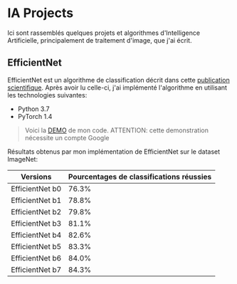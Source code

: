 # IA Projects
Ici sont rassemblés quelques projets et algorithmes d'Intelligence Artificielle, principalement de traitement d'image, que j'ai écrit.

## EfficientNet
EfficientNet est un algorithme de classification décrit dans cette [publication scientifique](https://arxiv.org/pdf/1905.11946.pdf).
Après avoir lu celle-ci, j'ai implémenté l'algorithme en utilisant les technologies suivantes:
 - Python 3.7
 - PyTorch 1.4

> Voici la [DEMO](https://colab.research.google.com/github/lysandrec/IA-Projects/blob/main/EfficientNet/efficientnet-demo.ipynb) de mon code.
> ATTENTION: cette demonstration nécessite un compte Google


Résultats obtenus par mon implémentation de EfficientNet sur le dataset ImageNet:

|Versions        |Pourcentages de classifications réussies|
|----------------|--------------------|
|EfficientNet b0 |76.3%               |
|EfficientNet b1 |78.8%               |
|EfficientNet b2 |79.8%               |
|EfficientNet b3 |81.1%               |
|EfficientNet b4 |82.6%               |
|EfficientNet b5 |83.3%               |
|EfficientNet b6 |84.0%               |
|EfficientNet b7 |84.3%               |
